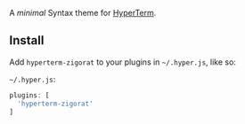 A _minimal_ Syntax theme for [HyperTerm](https://hyper.is).

## Install
Add `hyperterm-zigorat` to your plugins in `~/.hyper.js`, like so:

`~/.hyper.js`:
```javascript
plugins: [
  'hyperterm-zigorat'
]
```
